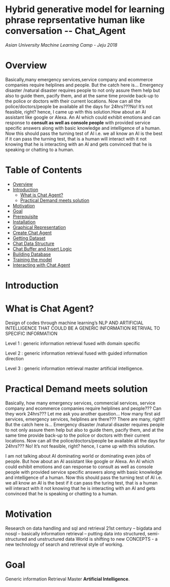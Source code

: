 # Hybrid generative model for learning phrase reprsentative human like conversation -- Chat_Agent 
*Asian University Machine Learning Camp - Jeju 2018*

# Overview
Basically,many emergency services,service company and ecommerce companies require helplines and people. But the catch here is… 
Emergency disaster /natural disaster requires people to not only assure them help but also to guide them,  pacify them, and at the same 
time provide back-up to the police or doctors with their current locations.  Now can all the police/doctors/people be available all the days for 24hrs???No! It’s not feasible, right? hence, I came up with this solution.How about an AI assistant like google or Alexa.  An AI which could exhibit emotions and can response to **consult as well as console people** with provided service specific answers   along with basic knowledge and intelligence of a human. Now this should pass the turning test of AI i.e. we all know an AI is   the best if it can pass the turning test, that is a human will interact with it not knowing that he is interacting with an AI and gets convinced that he is speaking or chatting to a human.

Table of Contents
=================
* [Overview](#overview)
* [Introduction](#introduction)
  * [What is Chat Agent?](#what-is-chat-agent-?)
  * [Practical Demand meets solution](#practical-demand-meets-solution)
* [Motivation](#motivation)
* [Goal](#goal)
* [Prerequisite](#prerequisite)
* [Installation](#installation)
* [Graphical Representation](#graphical-representation)
* [Create Chat Agent](#create-chat-agent)
* [Getting Dataset](#getting-dataset)
* [Chat Data Structure](#chat-data-structure)
* [Chat Buffer and Insert Logic](#chat-buffer)
* [Building Database](#building-database)
* [Training the model](#training-the-model)
* [Interacting with Chat Agent](#interacting-with-chat-agent)


# Introduction

# What is Chat Agent?

Design of codes through machine learning’s NLP AND ARTIFICIAL INTELLIGENCE  THAT COULD BE A GENERIC INFORMATION RETRIVAL TO SPECIFIC INFORMATION

Level 1 : generic information retrieval fused with domain specific

Level 2 : generic information retrieval fused with guided information direction

Level 3 : generic information retrieval master artificial intelligence.

# Practical Demand meets solution

Basically, how many emergency services, commercial services, service company and ecommerce companies require helplines and people??? Can they work 24hrs??? 
Let me ask you another question… How many first aid services, emergency services, helplines are there??? There are many, right!! But the catch here is… Emergency disaster /natural disaster requires people to not only assure them help but also to guide them, pacify them, and at the same time provide back-up to the police or doctors with their current locations. 
Now can all the police/doctors/people be available all the days for 24hrs???   No! It’s not feasible, right? hence, I came up with this solution. 

I am not talking about AI dominating world or dominating even jobs of people. But how about an AI assistant like google or Alexa. An AI which could exhibit emotions and can response to consult as well as console people with provided service specific answers along with basic knowledge and intelligence of a human. Now this should pass the turning test of AI i.e. we all know an AI is the best if it can pass the turing test, that is a human will interact with it not knowing that he is interacting with an AI and gets convinced that he is speaking or chatting to a human.

# Motivation

Research on data handling and sql and retrieval
21st century – bigdata and nosql – basically information retrieval – putting data into structured, semi-structured and unstructured  data
World is shifting to new CONCEPTS - a new technology of search and retrieval style of working.

# Goal

Generic information Retrieval Master **Artificial Intelligence**.




